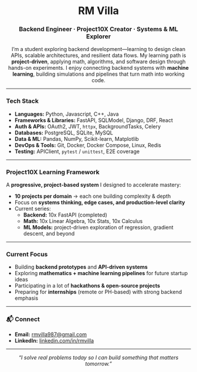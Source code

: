 <h1 align="center">RM Villa</h1>
<h3 align="center">Backend Engineer · Project10X Creator · Systems & ML Explorer</h3>
<p align="center">
  I’m a student exploring backend development—learning to design clean APIs, scalable architectures, and resilient data flows.  
  My learning path is <b>project-driven</b>, applying math, algorithms, and software design through hands-on experiments.  
  I enjoy connecting backend systems with <b>machine learning</b>, building simulations and pipelines that turn math into working code.  
</p>

---

### Tech Stack

- **Languages:** Python, Javascript, C++, Java  
- **Frameworks & Libraries:** FastAPI, SQLModel, Django, DRF, React  
- **Auth & APIs:** OAuth2, JWT, `httpx`, BackgroundTasks, Celery  
- **Databases:** PostgreSQL, SQLite, MySQL  
- **Data & ML:** Pandas, NumPy, Scikit-learn, Matplotlib  
- **DevOps & Tools:** Git, Docker, Docker Compose, Linux, Redis  
- **Testing:** APIClient, `pytest` / `unittest`, E2E coverage  

---

### Project10X Learning Framework

A **progressive, project-based system** I designed to accelerate mastery:

- **10 projects per domain** → each one building complexity & depth  
- Focus on **systems thinking, edge cases, and production-level clarity**  
- Current series:  
  - **Backend:** 10x FastAPI (completed)
  - **Math:** 10x Linear Algebra, 10x Stats, 10x Calculus  
  - **ML Models:** project-driven exploration of regression, gradient descent, and beyond  

---

### Current Focus

- Building **backend prototypes** and **API-driven systems**  
- Exploring **mathematics + machine learning pipelines** for future startup ideas  
- Participating in a lot of **hackathons & open-source projects**  
- Preparing for **internships** (remote or PH-based) with strong backend emphasis  

---

### 📬 Connect

- **Email:** rmvilla987@gmail.com  
- **LinkedIn:** [linkedin.com/in/rmvilla](https://www.linkedin.com/in/villarm)  

---

<p align="center"><i>“I solve real problems today so I can build something that matters tomorrow.”</i></p>
